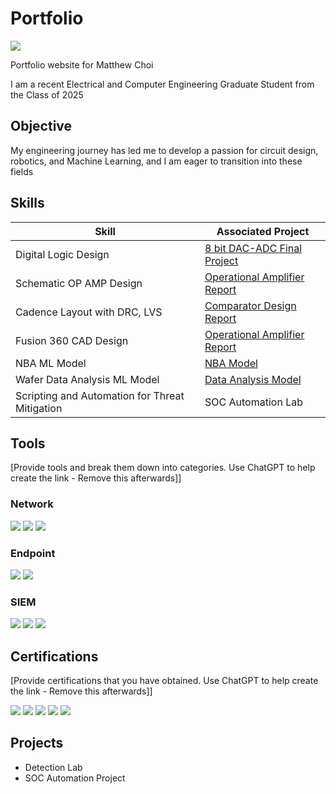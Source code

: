 # Portfolio
<a href="https://linkedin.com/in/cmu-matthew-choi"><img src="https://img.shields.io/badge/-LinkedIn-0072b1?&style=for-the-badge&logo=linkedin&logoColor=white" /></a>

Portfolio website for Matthew Choi

I am a recent Electrical and Computer Engineering Graduate Student from the Class of 2025

## Objective
My engineering journey has led me to develop a passion for circuit design, robotics, and Machine Learning,
and I am eager to transition into these fields

## Skills

| Skill                                         | Associated Project         |
|-----------------------------------------------|----------------------------|
| Digital Logic Design                          | <a href="https://google.com">8 bit DAC-ADC Final Project</a>|
| Schematic OP AMP Design                       | <a href="https://google.com">Operational Amplifier Report</a>|
| Cadence Layout with DRC, LVS                  | <a href="https://google.com">Comparator Design Report</a>|
| Fusion 360 CAD Design                         | <a href="https://google.com">Operational Amplifier Report</a>|
| NBA ML Model                                  | <a href="https://google.com">NBA Model</a>|
| Wafer Data Analysis ML Model                  | <a href="https://google.com">Data Analysis Model</a>|
| Scripting and Automation for Threat Mitigation | SOC Automation Lab|

## Tools
[Provide tools and break them down into categories. Use ChatGPT to help create the link - Remove this afterwards]]

### Network
<div>
    <img src="https://img.shields.io/badge/-Wireshark-1679A7?&style=for-the-badge&logo=Wireshark&logoColor=white" />
    <img src="https://img.shields.io/badge/-Suricata-EF3B2D?&style=for-the-badge&logo=Suricata&logoColor=white" />
    <img src="https://img.shields.io/badge/-Zeek-777BB4?&style=for-the-badge&logo=Zeek&logoColor=white" />
</div>

### Endpoint
<div>
    <img src="https://img.shields.io/badge/-Microsoft_Defender_for_Endpoint-00A4EF?&style=for-the-badge&logo=Microsoft&logoColor=white" />
    <img src="https://img.shields.io/badge/-Velociraptor-4B275F?&style=for-the-badge&logo=Velociraptor&logoColor=white" />
</div>

### SIEM
<div>
    <img src="https://img.shields.io/badge/-Microsoft_Sentinel-0078D4?&style=for-the-badge&logo=Microsoft&logoColor=white" />
    <img src="https://img.shields.io/badge/-Splunk-000000?&style=for-the-badge&logo=Splunk&logoColor=white" />
    <img src="https://img.shields.io/badge/-Elastic-005571?&style=for-the-badge&logo=Elastic&logoColor=white" />
</div>

## Certifications
[Provide certifications that you have obtained. Use ChatGPT to help create the link - Remove this afterwards]]
<div>
<img src="https://img.shields.io/badge/-Security%2B-FF0000?&style=for-the-badge&logo=CompTIA&logoColor=white" />
<img src="https://img.shields.io/badge/-Network%2B-007ACC?&style=for-the-badge&logo=CompTIA&logoColor=white" />
<img src="https://img.shields.io/badge/-A%2B-4D4D4D?&style=for-the-badge&logo=CompTIA&logoColor=white" />
<img src="https://img.shields.io/badge/-CDSA-006400?&style=for-the-badge&logoColor=white" />
<img src="https://img.shields.io/badge/-CCD-000080?&style=for-the-badge&logoColor=white" />
</div>

## Projects
- Detection Lab
- SOC Automation Project
